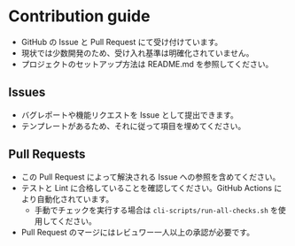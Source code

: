 # Contribution guide

- GitHub の Issue と Pull Request にて受け付けています。
- 現状では少数開発のため、受け入れ基準は明確化されていません。
- プロジェクトのセットアップ方法は README.md を参照してください。

## Issues

- バグレポートや機能リクエストを Issue として提出できます。
- テンプレートがあるため、それに従って項目を埋めてください。

## Pull Requests

- この Pull Request によって解決される Issue への参照を含めてください。
- テストと Lint に合格していることを確認してください。GitHub Actions により自動化されています。
  - 手動でチェックを実行する場合は `cli-scripts/run-all-checks.sh` を使用してください。
- Pull Request のマージにはレビュワー一人以上の承認が必要です。
